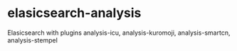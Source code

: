 # elasicsearch-analysis
Elasicsearch with plugins analysis-icu, analysis-kuromoji, analysis-smartcn, analysis-stempel
